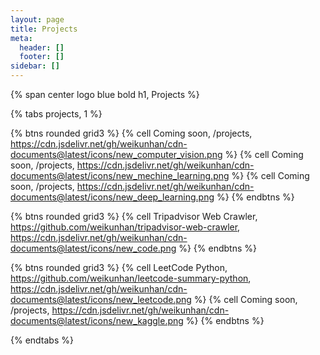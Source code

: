 ```yaml
---
layout: page
title: Projects
meta:
  header: []
  footer: []
sidebar: []
---
```


{% span center logo blue bold h1, Projects %}

{% tabs projects, 1 %}

<!-- tab Research Projects -->

{% btns rounded  grid3 %}
{% cell Coming soon, /projects, https://cdn.jsdelivr.net/gh/weikunhan/cdn-documents@latest/icons/new_computer_vision.png %}
{% cell Coming soon, /projects, https://cdn.jsdelivr.net/gh/weikunhan/cdn-documents@latest/icons/new_mechine_learning.png %}
{% cell Coming soon, /projects, https://cdn.jsdelivr.net/gh/weikunhan/cdn-documents@latest/icons/new_deep_learning.png %}
{% endbtns %}

<!-- endtab -->

<!-- tab 0pen Source Projects -->

{% btns rounded grid3 %}
{% cell Tripadvisor Web Crawler, https://github.com/weikunhan/tripadvisor-web-crawler, https://cdn.jsdelivr.net/gh/weikunhan/cdn-documents@latest/icons/new_code.png %}
{% endbtns %}

<!-- endtab -->

<!-- tab Individual Projects -->

{% btns rounded grid3 %}
{% cell LeetCode Python, https://github.com/weikunhan/leetcode-summary-python, https://cdn.jsdelivr.net/gh/weikunhan/cdn-documents@latest/icons/new_leetcode.png %}
{% cell Coming soon, /projects, https://cdn.jsdelivr.net/gh/weikunhan/cdn-documents@latest/icons/new_kaggle.png %}
{% endbtns %}

<!-- endtab -->

{% endtabs %}
